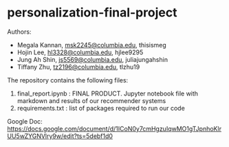 # personalization-final-project

Authors:
  * Megala Kannan, msk2245@columbia.edu, thisismeg
  * Hojin Lee, hl3328@columbia.edu, hjlee9295
  * Jung Ah Shin, js5569@columbia.edu, juliajungahshin
  * Tiffany Zhu, tz2196@columbia.edu, tlzhu19
  
The repository contains the following files: 
 1. final_report.ipynb : FINAL PRODUCT. Jupyter notebook file with markdown and results of our recommender systems
 2. requirements.txt : list of packages required to run our code

Google Doc:
https://docs.google.com/document/d/1ICoN0y7cmHgzuIqwMO1gTJpnhoKlrUU5wZYGNVlry9w/edit?ts=5debf1d0
